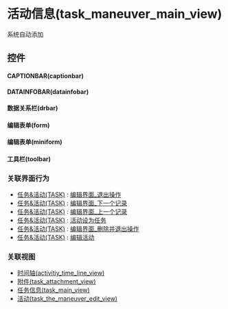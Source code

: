 # 活动信息(task_maneuver_main_view)  <!-- {docsify-ignore-all} -->


系统自动添加



## 控件
#### CAPTIONBAR(captionbar)
#### DATAINFOBAR(datainfobar)
#### 数据关系栏(drbar)
#### 编辑表单(form)
#### 编辑表单(miniform)
#### 工具栏(toolbar)


### 关联界面行为
  * [任务&活动(TASK)](module/crm/task) : [编辑界面_退出操作](module/crm/task#界面行为)
  * [任务&活动(TASK)](module/crm/task) : [编辑界面_下一个记录](module/crm/task#界面行为)
  * [任务&活动(TASK)](module/crm/task) : [编辑界面_上一个记录](module/crm/task#界面行为)
  * [任务&活动(TASK)](module/crm/task) : [活动设为任务](module/crm/task#界面行为)
  * [任务&活动(TASK)](module/crm/task) : [编辑界面_删除并退出操作](module/crm/task#界面行为)
  * [任务&活动(TASK)](module/crm/task) : [编辑活动](module/crm/task#界面行为)

### 关联视图
  * [时间轴(activitiy_time_line_view)](app/view/activitiy_time_line_view)
  * [附件(task_attachment_view)](app/view/task_attachment_view)
  * [任务信息(task_main_view)](app/view/task_main_view)
  * [活动(task_the_maneuver_edit_view)](app/view/task_the_maneuver_edit_view)

<script>
 const { createApp } = Vue
  createApp({
    data() {
      return {

      }
    }
  }).use(ElementPlus).mount('#app')
</script>